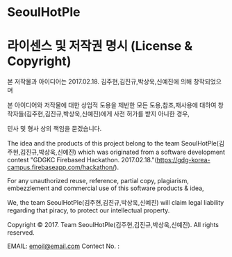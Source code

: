 # SeoulHotPle

# 라이센스 및 저작권 명시 (License & Copyright)

본 저작물과 아이디어는 2017.02.18. 김주현,김진규,박상욱,신예진에 의해 창작되었으며

본 아이디어와 저작물에 대한 상업적 도용을 제반한 모든 도용,참조,재사용에 대하여 창작자들(김주현,김진규,박상욱,신예진)에게 사전 허가를 받지 아니한 경우,

민사 및 형사 상의 책임을 묻겠습니다.

The idea and the products of this project belong to the team SeoulHotPle(김주현,김진규,박상욱,신예진) which was originated from a software development contest "GDGKC Firebased Hackathon. 2017.02.18."(https://gdg-korea-campus.firebaseapp.com/hackathon/).

For any unauthorized reuse, reference, partial copy, plagiarism, embezzlement and commercial use of this software products & idea, 

We, the team SeoulHotPle(김주현,김진규,박상욱,신예진) will claim legal liability regarding that piracy, to protect our intellectual property.

Copyright © 2017. Team SeoulHotPle(김주현,김진규,박상욱,신예진). All rights reserved.

EMAIL: emoil@email.com
Contect No. :
